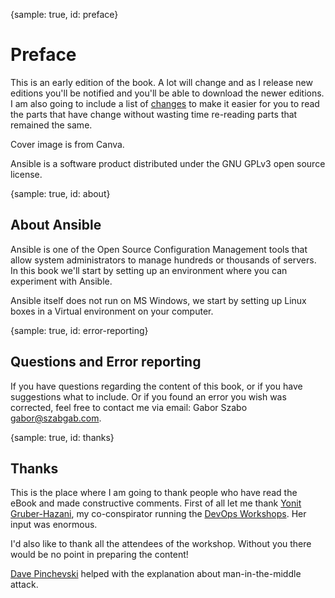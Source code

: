 {sample: true, id: preface}
# Preface

This is an early edition of the book. A lot will change and as I release new editions you'll be notified and you'll be able to download the newer editions. I am also going to include a list of [changes](#changes) to make it easier for you to read the parts that have change without wasting time re-reading parts that remained the same.

Cover image is from Canva.

Ansible is a software product distributed under the GNU GPLv3 open source license.

{sample: true, id: about}
## About Ansible

Ansible is one of the Open Source Configuration Management tools that allow system administrators to manage hundreds or thousands of servers. In this book we'll start by setting up an environment where you can experiment with Ansible.

Ansible itself does not run on MS Windows, we start by setting up Linux boxes in a Virtual environment on your computer. 

{sample: true, id: error-reporting}
## Questions and Error reporting

If you have questions regarding the content of this book, or if you have suggestions what to include. Or if you found an error you wish was corrected, feel free to contact me via email: Gabor Szabo gabor@szabgab.com.

{sample: true, id: thanks}
## Thanks

This is the place where I am going to thank people who have read the eBook and made constructive comments.
First of all let me thank [Yonit Gruber-Hazani](https://www.linkedin.com/in/yonitgruber/), my co-conspirator running the [DevOps Workshops](http://devops-workshops.code-maven.com/). Her input was enormous.

I'd also like to thank all the attendees of the workshop. Without you there would be no point in preparing the content!

[Dave Pinchevski](https://www.linkedin.com/in/djpinchevski/) helped with the explanation about man-in-the-middle attack.

